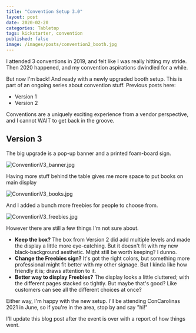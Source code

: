 ```yaml
---
title: "Convention Setup 3.0"
layout: post
date: 2020-02-20
categories: Tabletop
tags: kickstarter, convention
published: false
image: /images/posts/convention2_booth.jpg
---
```


I attended 3 conventions in 2019, and felt like I was really hitting my stride. Then 2020 happened, and my convention aspirations dwindled for a while.

But now I'm back! And ready with a newly upgraded booth setup. This is part of an ongoing series about convention stuff. Previous posts here:

 - Version 1
 - Version 2

Conventions are a uniquely exciting experience from a vendor perspective, and I cannot WAIT to get back in the groove. 

## Version 3

The big upgrade is a pop-up banner and a printed foam-board sign.

![ConventionV3_banner.jpg](/images/posts/ConventionV3_banner.jpg)

Having more stuff behind the table gives me more space to put books on main display

![ConventionV3_books.jpg](/images/posts/ConventionV3_books.jpg)

And I added a bunch more freebies for people to choose from.

![ConventionV3_freebies.jpg](/images/posts/ConventionV3_freebies.jpg)

However there are still a few things I'm not sure about.

 - **Keep the box?** The box from Version 2 did add multiple levels and made the display a little more eye-catching. But it doesn't fit with my new black-background aesthetic. Might still be worth keeping? I dunno.
 - **Change the Freebies sign?** It's got the right colors, but something more professional might fit better with my other signage. But I kinda like how friendly it is; draws attention to it.
 - **Better way to display Freebies?** The display looks a little cluttered; with the different pages stacked so tightly. But maybe that's good? Like customers can see all the different choices at once?

Either way, I'm happy with the new setup. I'll be attending ConCarolinas 2021 in June, so if you're in the area, stop by and say "hi!"

I'll update this blog post after the event is over with a report of how things went.
